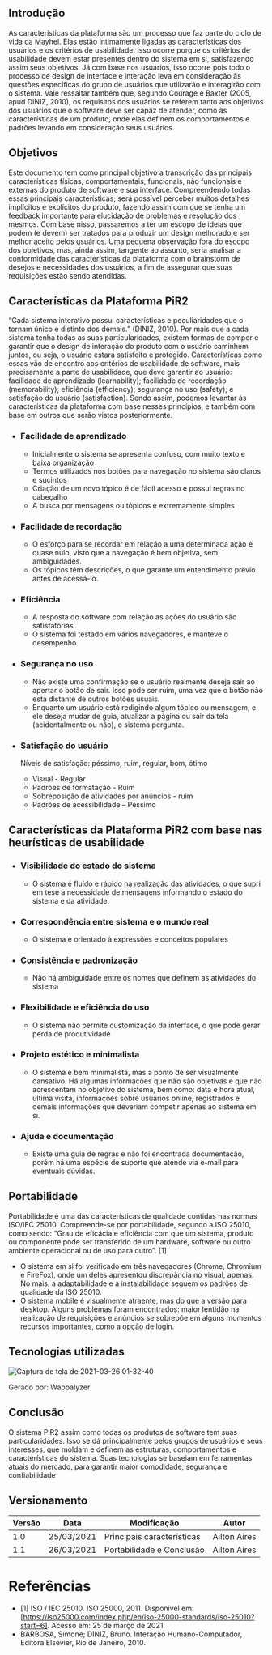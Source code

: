 ## Introdução

<p style="text-indent: 20px; text-align: justify">

As características da plataforma são um processo que faz parte do ciclo de vida da Mayhel. Elas estão intimamente ligadas as características dos usuários e os critérios de usabilidade. Isso ocorre porque os critérios de usabilidade devem estar presentes dentro do sistema em si, satisfazendo assim seus objetivos. Já com base nos usuários, isso ocorre pois todo o processo de design de interface e interação leva em consideração às questões específicas do grupo de usuários que utilizarão e interagirão com o sistema. Vale ressaltar também que, segundo Courage e Baxter (2005, apud DINIZ, 2010), os requisitos dos usuários se referem tanto aos objetivos dos usuários que o software deve ser capaz de atender, como às características de um produto, onde elas definem os comportamentos e padrões levando em consideração seus usuários.
</p>

## Objetivos

Este documento tem como principal objetivo a transcrição das principais características físicas, comportamentais, funcionais, não funcionais e externas do produto de software e sua interface. Compreendendo todas essas principais características, será possível perceber muitos detalhes implícitos e explícitos do produto, fazendo assim com que se tenha um feedback importante para elucidação de problemas e resolução dos mesmos. Com base nisso, passaremos a ter um escopo de ideias que podem (e devem) ser tratados para produzir um design melhorado e ser melhor aceito pelos usuários.
Uma pequena observação fora do escopo dos objetivos, mas, ainda assim, tangente ao assunto, seria analisar a conformidade das características da plataforma com o brainstorm de desejos e necessidades dos usuários, a fim de assegurar que suas requisições estão sendo atendidas.


## Características da Plataforma PiR2
<p style="text-indent: 20px; text-align: justify">

“Cada sistema interativo possui características e peculiaridades que o tornam único e distinto dos demais.” (DINIZ, 2010). Por mais que a cada sistema tenha todas as suas particularidades, existem formas de compor e garantir que o design de interação do produto com o usuário caminhem juntos, ou seja, o usuário estará satisfeito e protegido. Características como essas vão de encontro aos critérios de usabilidade de software, mais precisamente a parte de usabilidade, que deve garantir ao usuário: facilidade de aprendizado (learnability); facilidade de recordação (memorability); eficiência (efficiency); segurança no uso (safety); e satisfação do usuário (satisfaction). Sendo assim, podemos levantar às características da plataforma com base nesses princípios, e também com  base em outros que serão vistos posteriormente.

</p>

- ### Facilidade de aprendizado
	
	* Inicialmente o sistema se apresenta confuso, com muito texto e baixa organização
	* Termos utilizados nos botões para navegação no sistema são claros e sucintos
	* Criação de um novo tópico é de fácil acesso e possui regras no cabeçalho
	* A busca por mensagens ou tópicos é extremamente simples

- ### Facilidade de recordação
	
	* O esforço para se recordar em relação a uma determinada ação é quase nulo, visto que a 	navegação é bem objetiva, sem ambiguidades.
	* Os tópicos têm descrições, o que garante um entendimento prévio antes de acessá-lo.

- ### Eficiência
	
	* A resposta do software com relação as ações do usuário são satisfatórias.
	* O sistema foi testado em vários navegadores, e manteve o desempenho.

- ### Segurança no uso
	
	* Não existe uma confirmação se o usuário realmente deseja sair ao apertar o botão de sair. 	Isso pode ser ruim, uma vez que o botão não está distante de outros botões usuais.
	* Enquanto um usuário está redigindo algum tópico ou mensagem, e ele deseja mudar de 	guia, atualizar a página ou sair da tela (acidentalmente ou não), o sistema pergunta.

- ### Satisfação do usuário

	Níveis de satisfação: péssimo, ruim, regular, bom, ótimo
	
	* Visual - Regular
	* Padrões de formatação - Ruim
	* Sobreposição de atividades por anúncios - ruim
	* Padrões de acessibilidade – Péssimo

## Características da Plataforma PiR2 com base nas heurísticas de usabilidade

- ### Visibilidade do estado do sistema

  * O sistema é fluído e rápido na realização das atividades, o que supri em tese a necessidade de mensagens informando o estado do sistema e da atividade.

- ### Correspondência entre sistema e o mundo real

  * O sistema é orientado à expressões e conceitos populares

- ### Consistência e padronização

  * Não há ambiguidade entre os nomes que definem as atividades do sistema

- ### Flexibilidade e eficiência do uso

  * O sistema não permite customização da interface, o que pode gerar perda de produtividade

- ### Projeto estético e minimalista

  * O sistema é bem minimalista, mas a ponto de ser visualmente cansativo. Há algumas informações que não são objetivas e que não acrescentam no objetivo do sistema, bem como: data e hora atual, última visita, informações sobre usuários online, registrados e demais informações que deveriam competir apenas ao sistema em si.

- ### Ajuda e documentação

  * Existe uma guia de regras e não foi encontrada documentação, porém há uma espécie de suporte que atende via e-mail para eventuais dúvidas.

## Portabilidade

Portabilidade é uma das características de qualidade contidas nas normas ISO/IEC 25010. Compreende-se por portabilidade, segundo a ISO 25010, como sendo: “Grau de eficácia e eficiência com que um sistema, produto ou componente pode ser transferido de um hardware, software ou outro ambiente operacional ou de uso para outro”. [1]

- O sistema em si foi verificado em três navegadores (Chrome, Chromium e FireFox), onde um deles apresentou discrepância no visual, apenas. No mais, a adaptabilidade e a instalabilidade seguem os padrões de qualidade da ISO 25010.
- O sistema mobile é visualmente atraente, mas do que a versão para desktop. Alguns problemas foram encontrados: maior lentidão na realização de requisições e anúncios se sobrepõe em alguns momentos recursos importantes, como a opção de login.

## Tecnologias utilizadas

![Captura de tela de 2021-03-26 01-32-40](https://user-images.githubusercontent.com/48694290/112577631-75dd8600-8dd3-11eb-9d0a-47ca124a900d.png)

Gerado por: Wappalyzer

## Conclusão

O sistema PiR2 assim como todas os produtos de software tem suas particularidades. Isso se dá principalmente pelos grupos de usuários e seus interesses, que moldam e definem as estruturas, comportamentos e características do sistema. Suas tecnologias se baseiam em ferramentas atuais do mercado, para garantir maior comodidade, segurança e confiabilidade


## Versionamento
| Versão | Data | Modificação | Autor |
|--|--|--|--|
| 1.0 | 25/03/2021 | Principais características | Ailton Aires |
| 1.1 | 26/03/2021 | Portabilidade e Conclusão | Ailton Aires |

# Referências
  
- [1] ISO / IEC 25010. ISO 25000, 2011. Disponível em: [https://iso25000.com/index.php/en/iso-25000-standards/iso-25010?start=6]. Acesso em: 25 de março de 2021.
- BARBOSA, Simone; DINIZ, Bruno. Interação Humano-Computador, Editora Elsevier, Rio de Janeiro, 2010.

</p>
